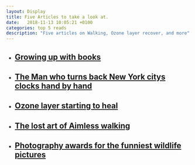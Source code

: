 ```yaml
---
layout: Display
title: Five Articles to take a look at.
date:   2018-11-13 10:05:21 +0100
categories: top 5 reads
description: "Five articles on Walking, Ozone layer recover, and more"
---
```



<ul>
<li>
<a href="http://www.openculture.com/2018/11/growing-surrounded-books-lasting-positive-effect-brain-says-new-scientific-study.html" target="_blank"><h2>Growing up with books</h2>
</a>
</li>
<li>
<a href="https://www.nytimes.com/2018/11/02/nyregion/the-man-who-turns-back-new-york-citys-clocks-hand-by-hand.html" target="_blank"><h2>The Man who turns back New York citys clocks hand by hand</h2>
</a>
</li>
<li>
<a href="https://www.theguardian.com/environment/2018/nov/05/ozone-layer-healing-after-aerosols-un-northern-hemisphere" target="_blank"><h2>Ozone layer starting to heal</h2>
</a>
</li>
<li>
<a href="https://www.bbc.co.uk/news/magazine-27186709" target="_blank"><h2>The lost art of Aimless walking</h2>
</a>
</li>
<li>
<a href="https://www.forbes.com/sites/ceciliarodriguez/2018/09/16/15-of-the-funniest-finalists-for-comedy-wildlife-photography-awards-2018/#6978dbb17f9a" target="_blank"><h2>Photography awards for the funniest wildlife pictures</h2>
</a>
</li>
</ul>
